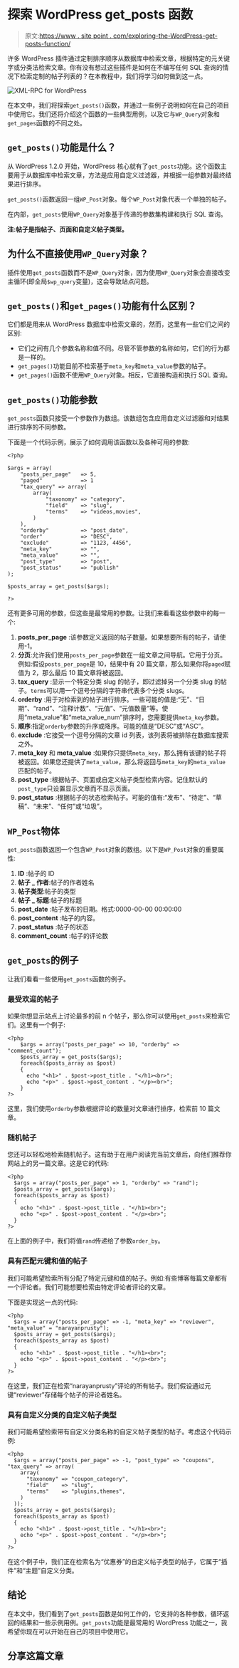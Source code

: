 # 探索 WordPress get_posts 函数

> 原文:[https://www . site point . com/exploring-the-WordPress-get-posts-function/](https://www.sitepoint.com/exploring-the-wordpress-get-posts-function/)

许多 WordPress 插件通过定制排序顺序从数据库中检索文章，根据特定的元关键字或分类法检索文章。你有没有想过这些插件是如何在不编写任何 SQL 查询的情况下检索定制的帖子列表的？在本教程中，我们将学习如何做到这一点。

![XML-RPC for WordPress](../Images/7c81df121ce03113683306b6ad807c97.png)

在本文中，我们将探索`get_posts()`函数，并通过一些例子说明如何在自己的项目中使用它。我们还将介绍这个函数的一些典型用例，以及它与`WP_Query`对象和`get_pages`函数的不同之处。

## `get_posts()`功能是什么？

从 WordPress 1.2.0 开始，WordPress 核心就有了`get_posts`功能。这个函数主要用于从数据库中检索文章，方法是应用自定义过滤器，并根据一组参数对最终结果进行排序。

`get_posts()`函数返回一组`WP_Post`对象。每个`WP_Post`对象代表一个单独的帖子。

在内部，`get_posts`使用`WP_Query`对象基于传递的参数集构建和执行 SQL 查询。

**注:帖子是指帖子、页面和自定义帖子类型。**

## 为什么不直接使用`WP_Query`对象？

插件使用`get_posts`函数而不是`WP_Query`对象，因为使用`WP_Query`对象会直接改变主循环(即全局`$wp_query`变量)，这会导致站点问题。

## `get_posts()`和`get_pages()`功能有什么区别？

它们都是用来从 WordPress 数据库中检索文章的，然而，这里有一些它们之间的区别:

*   它们之间有几个参数名称和值不同。尽管不管参数的名称如何，它们的行为都是一样的。
*   `get_pages()`功能目前不检索基于`meta_key`和`meta_value`参数的帖子。
*   `get_pages()`函数不使用`WP_Query`对象。相反，它直接构造和执行 SQL 查询。

## `get_posts()`功能参数

`get_posts`函数只接受一个参数作为数组。该数组包含应用自定义过滤器和对结果进行排序的不同参数。

下面是一个代码示例，展示了如何调用该函数以及各种可用的参数:

```
<?php 

$args = array(
	"posts_per_page"   => 5,
	"paged"            => 1
	"tax_query" => array(
		array(
			"taxonomy" => "category",
			"field"    => "slug",
			"terms"    => "videos,movies",
		)
	),
	"orderby"          => "post_date",
	"order"            => "DESC",
	"exclude"          => "1123, 4456",
	"meta_key"         => "",
	"meta_value"       => "",
	"post_type"        => "post",
	"post_status"      => "publish"
);

$posts_array = get_posts($args); 

?>
```

还有更多可用的参数，但这些是最常用的参数。让我们来看看这些参数中的每一个:

1.  **posts_per_page** :该参数定义返回的帖子数量。如果想要所有的帖子，请使用-1。
2.  **分页**:允许我们使用`posts_per_page`参数在一组文章之间导航。它用于分页。例如:假设`posts_per_page`是 10，结果中有 20 篇文章，那么如果你将`paged`赋值为 2，那么最后 10 篇文章将被返回。
3.  **tax_query** :显示一个特定分类 slug 的帖子，即过滤掉另一个分类 slug 的帖子。`terms`可以用一个逗号分隔的字符串代表多个分类 slugs。
4.  **orderby** :用于对检索到的帖子进行排序。一些可能的值是:“无”、“日期”、“rand”、“注释计数”、“元值”、“元值数量”等。使用“meta_value”和“meta_value_num”排序时，您需要提供`meta_key`参数。
5.  **顺序**:指定`orderby`参数的升序或降序。可能的值是“DESC”或“ASC”。
6.  **exclude** :它接受一个逗号分隔的文章 id 列表，该列表将被排除在数据库搜索之外。
7.  **meta_key** 和 **meta_value** :如果你只提供`meta_key`，那么拥有该键的帖子将被返回。如果您还提供了`meta_value`，那么将返回与`meta_key`的`meta_value`匹配的帖子。
8.  **post_type** :根据帖子、页面或自定义帖子类型检索内容。记住默认的`post_type`只设置显示文章而不显示页面。
9.  **post_status** :根据帖子的状态检索帖子。可能的值有:“发布”、“待定”、“草稿”、“未来”、“任何”或“垃圾”。

## `WP_Post`物体

`get_posts`函数返回一个包含`WP_Post`对象的数组。以下是`WP_Post`对象的重要属性:

1.  **ID** :帖子的 ID
2.  **帖子 _ 作者**:帖子的作者姓名
3.  **帖子类型**:帖子的类型
4.  **帖子 _ 标题**:帖子的标题
5.  **post_date** :帖子发布的日期。格式:0000-00-00 00:00:00
6.  **post_content** :帖子的内容。
7.  **post_status** :帖子的状态
8.  **comment_count** :帖子的评论数

## `get_posts`的例子

让我们看看一些使用`get_posts`函数的例子。

### 最受欢迎的帖子

如果你想显示站点上讨论最多的前 n 个帖子，那么你可以使用`get_posts`来检索它们。这里有一个例子:

```
<?php
	$args = array("posts_per_page" => 10, "orderby" => "comment_count");
	$posts_array = get_posts($args);
	foreach($posts_array as $post)
	{
	  echo "<h1>" . $post->post_title . "</h1><br>";
	  echo "<p>" . $post->post_content . "</p><br>";
	} 
?>
```

这里，我们使用`orderby`参数根据评论的数量对文章进行排序，检索前 10 篇文章。

### 随机帖子

您还可以轻松地检索随机帖子。这有助于在用户阅读完当前文章后，向他们推荐你网站上的另一篇文章。这是它的代码:

```
<?php
  $args = array("posts_per_page" => 1, "orderby" => "rand");
  $posts_array = get_posts($args);
  foreach($posts_array as $post)
  {
    echo "<h1>" . $post->post_title . "</h1><br>";
    echo "<p>" . $post->post_content . "</p><br>";
  } 
?>
```

在上面的例子中，我们将值`rand`传递给了参数`order_by`。

### 具有匹配元键和值的帖子

我们可能希望检索所有分配了特定元键和值的帖子。例如:有些博客每篇文章都有一个评论者。我们可能想要检索由特定评论者评论的文章。

下面是实现这一点的代码:

```
<?php
  $args = array("posts_per_page" => -1, "meta_key" => "reviewer", "meta_value" = "narayanprusty");
  $posts_array = get_posts($args);
  foreach($posts_array as $post)
  {
    echo "<h1>" . $post->post_title . "</h1><br>";
    echo "<p>" . $post->post_content . "</p><br>";
  } 
?>
```

在这里，我们正在检索“narayanprusty”评论的所有帖子。我们假设通过元键“reviewer”存储每个帖子的评论者姓名。

### 具有自定义分类的自定义帖子类型

我们可能希望检索带有自定义分类名称的自定义帖子类型的帖子。考虑这个代码示例:

```
<?php
  $args = array("posts_per_page" => -1, "post_type" => "coupons", "tax_query" => array(
    array(
      "taxonomy" => "coupon_category",
      "field"    => "slug",
      "terms"    => "plugins,themes",
    )
  ));
  $posts_array = get_posts($args);
  foreach($posts_array as $post)
  {
    echo "<h1>" . $post->post_title . "</h1><br>";
    echo "<p>" . $post->post_content . "</p><br>";
  } 
?>
```

在这个例子中，我们正在检索名为“优惠券”的自定义帖子类型的帖子，它属于“插件”和“主题”自定义分类。

## 结论

在本文中，我们看到了`get_posts`函数是如何工作的，它支持的各种参数，循环返回的结果和一些示例用例。`get_posts`功能是最常用的 WordPress 功能之一，我希望你现在可以开始在自己的项目中使用它。

## 分享这篇文章